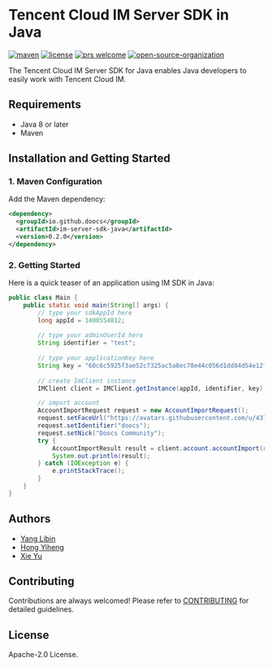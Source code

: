# Tencent Cloud IM Server SDK in Java

<a href="https://search.maven.org/artifact/io.github.doocs/im-server-sdk-java"><img src="https://img.shields.io/maven-metadata/v?color=42b883&metadataUrl=https%3A%2F%2Frepo1.maven.org%2Fmaven2%2Fio%2Fgithub%2Fdoocs%2Fim-server-sdk-java%2Fmaven-metadata.xml&style=flat-square" alt="maven"></a>
<a href="https://github.com/doocs/qcloud-im-server-sdk-java/blob/main/LICENSE"><img src="https://img.shields.io/github/license/doocs/qcloud-im-server-sdk-java?color=42b883&style=flat-square" alt="license"></a>
<a href="https://github.com/doocs/qcloud-im-server-sdk-java/pulls"><img src="https://img.shields.io/badge/prs-welcome-42b883?style=flat-square" alt="prs welcome"></a>
<a href="https://doocs.github.io/#/?id=how-to-join"><img src="https://img.shields.io/badge/organization-join%20us-42b883?style=flat-square" alt="open-source-organization"></a>

The Tencent Cloud IM Server SDK for Java enables Java developers to easily work with Tencent Cloud IM.

## Requirements

- Java 8 or later
- Maven

## Installation and Getting Started

### 1. Maven Configuration

Add the Maven dependency:

```xml
<dependency>
  <groupId>io.github.doocs</groupId>
  <artifactId>im-server-sdk-java</artifactId>
  <version>0.2.0</version>
</dependency>
```

### 2. Getting Started

Here is a quick teaser of an application using IM SDK in Java:

```java
public class Main {
    public static void main(String[] args) {
        // type your sdkAppId here
        long appId = 1400554812;
        
        // type your adminUserId here
        String identifier = "test";
        
        // type your applicationKey here
        String key = "60c6c5925f3ae52c7325ac5a8ec78e44c056d1dd84d54e12ffa39911267a2a70";
        
        // create ImClient instance
        IMClient client = IMClient.getInstance(appId, identifier, key);

        // import account
        AccountImportRequest request = new AccountImportRequest();
        request.setFaceUrl("https://avatars.githubusercontent.com/u/43716716?s=200&v=4");
        request.setIdentifier("doocs");
        request.setNick("Doocs Community");
        try {
            AccountImportResult result = client.account.accountImport(request);
            System.out.println(result);
        } catch (IOException e) {
            e.printStackTrace();
        }
    }
}
```

## Authors

- [Yang Libin](https://github.com/yanglbme)
- [Hong Yiheng](https://github.com/hongyiheng)
- [Xie Yu](https://github.com/YXxy1002)

## Contributing

Contributions are always welcomed! Please refer to [CONTRIBUTING](./CONTRIBUTING.md) for detailed guidelines.

## License

Apache-2.0 License.
